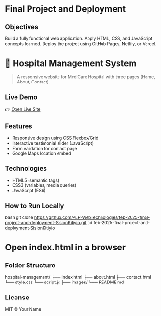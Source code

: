 # Final Project and Deployment

## Objectives
Build a fully functional web application.
Apply HTML, CSS, and JavaScript concepts learned.
Deploy the project using GitHub Pages, Netlify, or Vercel.

# 🏥 Hospital Management System

> A responsive website for MediCare Hospital with three pages (Home, About, Contact).

## **Live Demo**
👉 [Open Live Site]( https://github.com/PLP-WebTechnologies/feb-2025-final-project-and-deployment-SisionKitiyio.git)

## **Features**
- Responsive design using CSS Flexbox/Grid
- Interactive testimonial slider (JavaScript)
- Form validation for contact page
- Google Maps location embed

## **Technologies**
- HTML5 (semantic tags)
- CSS3 (variables, media queries)
- JavaScript (ES6)

## **How to Run Locally**
bash
git clone https://github.com/PLP-WebTechnologies/feb-2025-final-project-and-deployment-SisionKitiyio.git
cd feb-2025-final-project-and-deployment-SisionKitiyio
# Open index.html in a browser


## **Folder Structure**

hospital-management/
├── index.html
├── about.html
├── contact.html
└── style.css
└── script.js
├── images/
└── README.md


## **License**
MIT © Your Name
